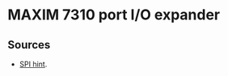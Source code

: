 # MAXIM 7310 port I/O expander

## Sources
- [SPI hint](https://electronics.stackexchange.com/questions/79144/issue-controlling-max7301-gpio-expander-via-spi-using-arduino-uno-r3).
